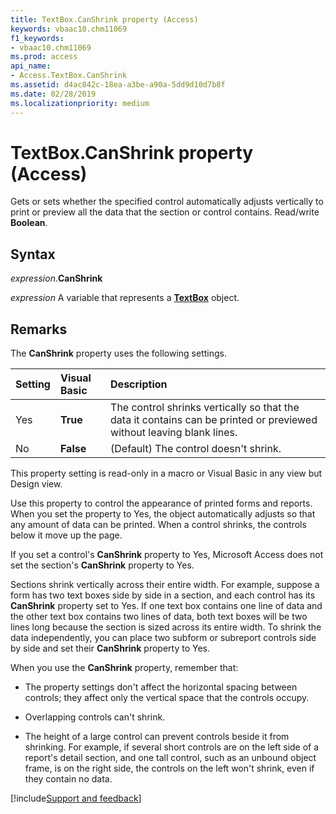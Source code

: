 ```yaml
---
title: TextBox.CanShrink property (Access)
keywords: vbaac10.chm11069
f1_keywords:
- vbaac10.chm11069
ms.prod: access
api_name:
- Access.TextBox.CanShrink
ms.assetid: d4ac842c-18ea-a3be-a90a-5dd9d10d7b8f
ms.date: 02/28/2019
ms.localizationpriority: medium
---
```



# TextBox.CanShrink property (Access)

Gets or sets whether the specified control automatically adjusts vertically to print or preview all the data that the section or control contains. Read/write **Boolean**.


## Syntax

_expression_.**CanShrink**

_expression_ A variable that represents a **[TextBox](Access.TextBox.md)** object.


## Remarks

The **CanShrink** property uses the following settings.

|Setting|Visual Basic|Description|
|:-----|:-----|:-----|
|Yes|**True**|The control shrinks vertically so that the data it contains can be printed or previewed without leaving blank lines.|
|No|**False**|(Default) The control doesn't shrink.|

This property setting is read-only in a macro or Visual Basic in any view but Design view.

Use this property to control the appearance of printed forms and reports. When you set the property to Yes, the object automatically adjusts so that any amount of data can be printed. When a control shrinks, the controls below it move up the page.

If you set a control's **CanShrink** property to Yes, Microsoft Access does not set the section's **CanShrink** property to Yes.

Sections shrink vertically across their entire width. For example, suppose a form has two text boxes side by side in a section, and each control has its **CanShrink** property set to Yes. If one text box contains one line of data and the other text box contains two lines of data, both text boxes will be two lines long because the section is sized across its entire width. To shrink the data independently, you can place two subform or subreport controls side by side and set their **CanShrink** property to Yes.

When you use the **CanShrink** property, remember that:

- The property settings don't affect the horizontal spacing between controls; they affect only the vertical space that the controls occupy.
    
- Overlapping controls can't shrink.
    
- The height of a large control can prevent controls beside it from shrinking. For example, if several short controls are on the left side of a report's detail section, and one tall control, such as an unbound object frame, is on the right side, the controls on the left won't shrink, even if they contain no data.
    

[!include[Support and feedback](~/includes/feedback-boilerplate.md)]